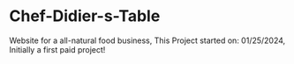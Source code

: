 # Chef-Didier-s-Table
Website for a all-natural food business,
This Project started on: 01/25/2024,
Initially a first paid project!
